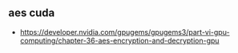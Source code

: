 ## aes cuda
* https://developer.nvidia.com/gpugems/gpugems3/part-vi-gpu-computing/chapter-36-aes-encryption-and-decryption-gpu
